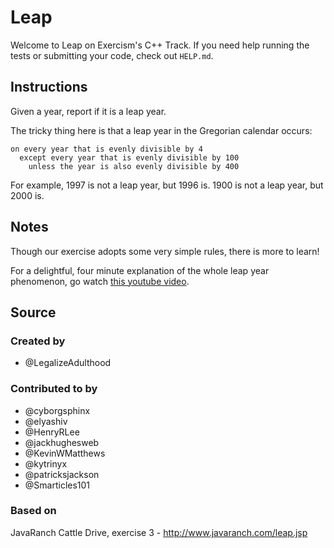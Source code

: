 # Leap

Welcome to Leap on Exercism's C++ Track.
If you need help running the tests or submitting your code, check out `HELP.md`.

## Instructions

Given a year, report if it is a leap year.

The tricky thing here is that a leap year in the Gregorian calendar occurs:

```text
on every year that is evenly divisible by 4
  except every year that is evenly divisible by 100
    unless the year is also evenly divisible by 400
```

For example, 1997 is not a leap year, but 1996 is.  1900 is not a leap
year, but 2000 is.

## Notes

Though our exercise adopts some very simple rules, there is more to
learn!

For a delightful, four minute explanation of the whole leap year
phenomenon, go watch [this youtube video][video].

[video]: http://www.youtube.com/watch?v=xX96xng7sAE

## Source

### Created by

- @LegalizeAdulthood

### Contributed to by

- @cyborgsphinx
- @elyashiv
- @HenryRLee
- @jackhughesweb
- @KevinWMatthews
- @kytrinyx
- @patricksjackson
- @Smarticles101

### Based on

JavaRanch Cattle Drive, exercise 3 - http://www.javaranch.com/leap.jsp
